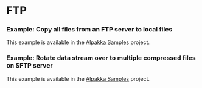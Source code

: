 # FTP

### Example: Copy all files from an FTP server to local files

This example is available in the [Alpakka Samples](https://github.com/akka/alpakka-samples/tree/main/alpakka-sample-ftp-to-file) project.

### Example: Rotate data stream over to multiple compressed files on SFTP server

This example is available in the [Alpakka Samples](https://github.com/akka/alpakka-samples/tree/main/alpakka-sample-rotate-logs-to-ftp) project.
